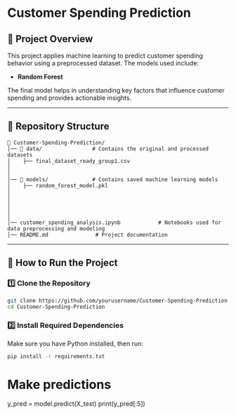 # Customer Spending Prediction

## 📌 Project Overview
This project applies machine learning to predict customer spending behavior using a preprocessed dataset. The models used include:
- **Random Forest**

The final model helps in understanding key factors that influence customer spending and provides actionable insights.

---
## 📂 Repository Structure
```
📁 Customer-Spending-Prediction/
│── 📁 data/                # Contains the original and processed datasets
│    ├── final_dataset_ready_group1.csv
│ 
│
│── 📁 models/              # Contains saved machine learning models
│    ├── random_forest_model.pkl
│ 
│
│      
│
│
│── customer_spending_analysis.ipynb            # Notebooks used for data preprocessing and modeling
│── README.md               # Project documentation
```

---
## 🚀 How to Run the Project
### 1️⃣ **Clone the Repository**
```bash
git clone https://github.com/yourusername/Customer-Spending-Prediction.git
cd Customer-Spending-Prediction
```

### 2️⃣ **Install Required Dependencies**
Make sure you have Python installed, then run:
```bash
pip install -r requirements.txt
```

# Make predictions
y_pred = model.predict(X_test)
print(y_pred[:5])
```

